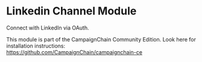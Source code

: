 Linkedin Channel Module
=======================

Connect with LinkedIn via OAuth.

This module is part of the CampaignChain Community Edition. Look here for
installation instructions: https://github.com/CampaignChain/campaignchain-ce